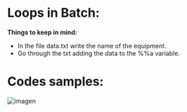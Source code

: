 # Loops in Batch:

<b>Things to keep in mind:</b>
* In the file data.txt write the name of the equipment.
* Go through the txt adding the data to the %%a variable.

# Codes samples:

![imagen](https://github.com/putodruida/ROBOCOPY-FOR/assets/22397967/03341835-bce4-4592-8789-95612e8aa89e)
